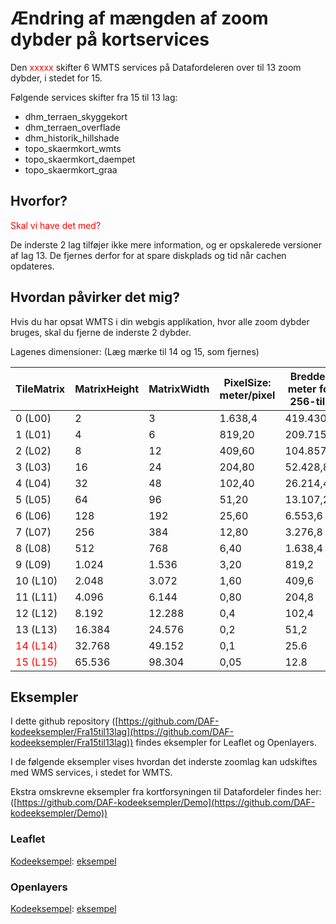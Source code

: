 # Ændring af mængden af zoom dybder på kortservices
Den <span style="color:red">xxxxx</span> skifter 6 WMTS services på Datafordeleren over til 13 zoom dybder, i stedet for 15.

Følgende services skifter fra 15 til 13 lag:

* dhm_terraen_skyggekort
* dhm_terraen_overflade
* dhm_historik_hillshade
* topo_skaermkort_wmts
* topo_skaermkort_daempet
* topo_skaermkort_graa

## Hvorfor?
<span style="color:red">Skal vi have det med?</span>

De inderste 2 lag tilføjer ikke mere information, og er opskalerede versioner af lag 13. De fjernes derfor for at spare diskplads og tid når cachen opdateres.

## Hvordan påvirker det mig?
Hvis du har opsat WMTS i din webgis applikation, hvor alle zoom dybder bruges, skal du fjerne de inderste 2 dybder.

Lagenes dimensioner: (Læg mærke til 14 og 15, som fjernes)


| TileMatrix | MatrixHeight | MatrixWidth | PixelSize: meter/pixel | Bredde i meter for 256-tile |
| --- | --- | --- | --- | --- |
| 0 (L00) | 2 | 3 | 1.638,4 | 419.430,4 |
| 1 (L01) | 4 | 6 | 819,20 | 209.715,2 |
| 2 (L02) | 8 | 12 | 409,60 | 104.857,6 |
| 3 (L03) | 16 | 24 | 204,80 | 52.428,8 |
| 4 (L04) | 32 | 48 | 102,40 | 26.214,4 |
| 5 (L05) | 64 | 96 | 51,20 | 13.107,2 |
| 6 (L06) | 128 | 192 | 25,60 | 6.553,6 |
| 7 (L07) | 256 | 384 | 12,80 | 3.276,8 |
| 8 (L08) | 512 | 768 | 6,40 | 1.638,4 |
| 9 (L09) | 1.024 | 1.536 | 3,20 | 819,2 |
| 10 (L10) | 2.048 | 3.072 | 1,60 | 409,6 |
| 11 (L11) | 4.096 | 6.144 | 0,80 | 204,8 |
| 12 (L12) | 8.192 | 12.288 | 0,4 | 102,4 |
| 13 (L13) | 16.384 | 24.576 | 0,2 | 51,2 |
| <span style="color:red">14 (L14)</span> | 32.768 | 49.152 | 0,1 | 25.6 |
| <span style="color:red">15 (L15)</span> | 65.536 | 98.304 | 0,05 | 12.8 |

## Eksempler
I dette github repository ([https://github.com/DAF-kodeeksempler/Fra15til13lag](https://github.com/DAF-kodeeksempler/Fra15til13lag))
findes eksempler for Leaflet og Openlayers.

I de følgende eksempler vises hvordan det inderste zoomlag kan udskiftes med WMS services, i stedet for WMTS.

Ekstra omskrevne eksempler fra kortforsyningen til Datafordeler findes her: ([https://github.com/DAF-kodeeksempler/Demo](https://github.com/DAF-kodeeksempler/Demo))


### Leaflet

<span style="text-decoration: underline">Kodeeksempel</span>: [eksempel](/examples/leaflet/example_wms_zoom.html)

### Openlayers

<span style="text-decoration: underline">Kodeeksempel</span>: [eksempel](/examples/openlayers/example_wms_zoom.html)

